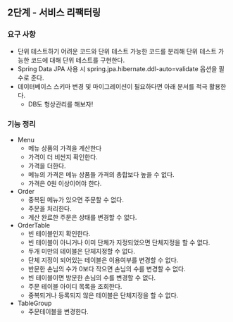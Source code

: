 ## 2단계 - 서비스 리팩터링

### 요구 사항

* 단위 테스트하기 어려운 코드와 단위 테스트 가능한 코드를 분리해 단위 테스트 가능한 코드에 대해 단위 테스트를 구현한다.
* Spring Data JPA 사용 시 spring.jpa.hibernate.ddl-auto=validate 옵션을 필수로 준다.
* 데이터베이스 스키마 변경 및 마이그레이션이 필요하다면 아래 문서를 적극 활용한다.
    * DB도 형상관리를 해보자!
    
### 기능 정리
* Menu
  * 메뉴 상품의 가격을 계산한다
  * 가격이 더 비싼지 확인한다.
  * 가격을 더한다.
  * 메뉴의 가격은 메뉴 상품들 가격의 총합보다 높을 수 없다.
  * 가격은 0원 이상이어야 한다.
* Order
  * 중복된 메뉴가 있으면 주문할 수 없다.
  * 주문을 처리한다.
  * 계산 완료한 주문은 상태를 변경할 수 없다.
* OrderTable
  * 빈 테이블인지 확인한다.
  * 빈 테이블이 아니거나 이미 단체가 지정되었으면 단체지정을 할 수 없다.
  * 두개 미만의 테이블은 단체지정할 수 없다.
  * 단체 지정이 되어있는 테이블은 이용여부를 변경할 수 없다.
  * 반문한 손님의 수가 0보다 작으면 손님의 수를 변경할 수 없다.
  * 빈 테이블이면 방문한 손님의 수를 변경할 수 없다.
  * 주문 테이블 아이디 목록을 조회한다.
  * 중복되거나 등록되지 않은 테이블은 단체지정을 할 수 없다.
* TableGroup
  * 주문테이블을 변경한다.
  
